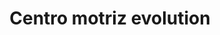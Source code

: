 ---
title: "Centro motriz evolution"
url: /puerto-la-cruz/centro-motriz-evolution/
shop: Autowerkstatt
---